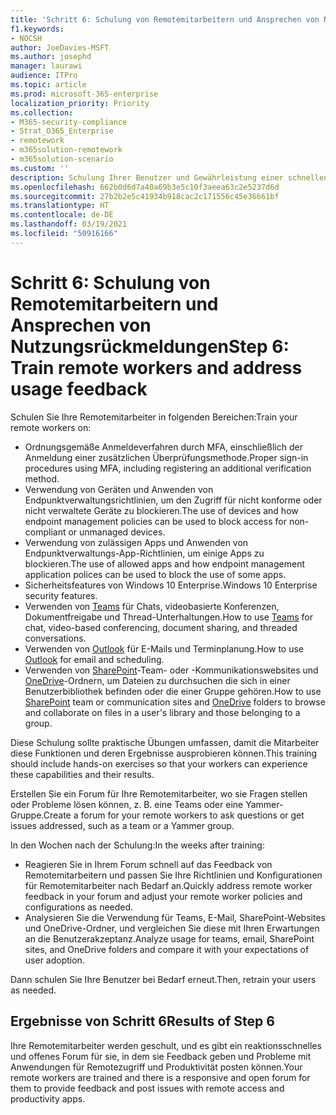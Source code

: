 ```yaml
---
title: 'Schritt 6: Schulung von Remotemitarbeitern und Ansprechen von Nutzungsrückmeldungen'
f1.keywords:
- NOCSH
author: JoeDavies-MSFT
ms.author: josephd
manager: laurawi
audience: ITPro
ms.topic: article
ms.prod: microsoft-365-enterprise
localization_priority: Priority
ms.collection:
- M365-security-compliance
- Strat_O365_Enterprise
- remotework
- m365solution-remotework
- m365solution-scenario
ms.custom: ''
description: Schulung Ihrer Benutzer und Gewährleistung einer schnellen Bearbeitung von Problemen.
ms.openlocfilehash: 662b0d6d7a40a69b3e5c10f3aeea63c2e5237d6d
ms.sourcegitcommit: 27b2b2e5c41934b918cac2c171556c45e36661bf
ms.translationtype: HT
ms.contentlocale: de-DE
ms.lasthandoff: 03/19/2021
ms.locfileid: "50916166"
---
```

# <a name="step-6-train-remote-workers-and-address-usage-feedback"></a><span data-ttu-id="c96ed-103">Schritt 6: Schulung von Remotemitarbeitern und Ansprechen von Nutzungsrückmeldungen</span><span class="sxs-lookup"><span data-stu-id="c96ed-103">Step 6: Train remote workers and address usage feedback</span></span>

<span data-ttu-id="c96ed-104">Schulen Sie Ihre Remotemitarbeiter in folgenden Bereichen:</span><span class="sxs-lookup"><span data-stu-id="c96ed-104">Train your remote workers on:</span></span>

- <span data-ttu-id="c96ed-105">Ordnungsgemäße Anmeldeverfahren durch MFA, einschließlich der Anmeldung einer zusätzlichen Überprüfungsmethode.</span><span class="sxs-lookup"><span data-stu-id="c96ed-105">Proper sign-in procedures using MFA, including registering an additional verification method.</span></span>
- <span data-ttu-id="c96ed-106">Verwendung von Geräten und Anwenden von Endpunktverwaltungsrichtlinien, um den Zugriff für nicht konforme oder nicht verwaltete Geräte zu blockieren.</span><span class="sxs-lookup"><span data-stu-id="c96ed-106">The use of devices and how endpoint management policies can be used to block access for non-compliant or unmanaged devices.</span></span>
- <span data-ttu-id="c96ed-107">Verwendung von zulässigen Apps und Anwenden von Endpunktverwaltungs-App-Richtlinien, um einige Apps zu blockieren.</span><span class="sxs-lookup"><span data-stu-id="c96ed-107">The use of allowed apps and how endpoint management application polices can be used to block the use of some apps.</span></span>
- <span data-ttu-id="c96ed-108">Sicherheitsfeatures von Windows 10 Enterprise.</span><span class="sxs-lookup"><span data-stu-id="c96ed-108">Windows 10 Enterprise security features.</span></span>
- <span data-ttu-id="c96ed-109">Verwenden von [Teams](/microsoftteams/training-microsoft-teams-landing-page) für Chats, videobasierte Konferenzen, Dokumentfreigabe und Thread-Unterhaltungen.</span><span class="sxs-lookup"><span data-stu-id="c96ed-109">How to use [Teams](/microsoftteams/training-microsoft-teams-landing-page) for chat, video-based conferencing, document sharing, and threaded conversations.</span></span>
- <span data-ttu-id="c96ed-110">Verwenden von [Outlook](https://support.office.com/article/outlook-training-8a5b816d-9052-4190-a5eb-494512343cca) für E-Mails und Terminplanung.</span><span class="sxs-lookup"><span data-stu-id="c96ed-110">How to use [Outlook](https://support.office.com/article/outlook-training-8a5b816d-9052-4190-a5eb-494512343cca) for email and scheduling.</span></span>
- <span data-ttu-id="c96ed-111">Verwenden von [SharePoint](https://support.office.com/article/sharepoint-online-video-training-cb8ef501-84db-4427-ac77-ec2009fb8e23)-Team- oder -Kommunikationswebsites und [OneDrive](https://support.office.com/article/onedrive-video-training-1f608184-b7e6-43ca-8753-2ff679203132)-Ordnern, um Dateien zu durchsuchen die sich in einer Benutzerbibliothek befinden oder die einer Gruppe gehören.</span><span class="sxs-lookup"><span data-stu-id="c96ed-111">How to use [SharePoint](https://support.office.com/article/sharepoint-online-video-training-cb8ef501-84db-4427-ac77-ec2009fb8e23) team or communication sites and [OneDrive](https://support.office.com/article/onedrive-video-training-1f608184-b7e6-43ca-8753-2ff679203132) folders to browse and collaborate on files in a user's library and those belonging to a group.</span></span>

<span data-ttu-id="c96ed-112">Diese Schulung sollte praktische Übungen umfassen, damit die Mitarbeiter diese Funktionen und deren Ergebnisse ausprobieren können.</span><span class="sxs-lookup"><span data-stu-id="c96ed-112">This training should include hands-on exercises so that your workers can experience these capabilities and their results.</span></span>

<span data-ttu-id="c96ed-113">Erstellen Sie ein Forum für Ihre Remotemitarbeiter, wo sie Fragen stellen oder Probleme lösen können, z. B. eine Teams oder eine Yammer-Gruppe.</span><span class="sxs-lookup"><span data-stu-id="c96ed-113">Create a forum for your remote workers to ask questions or get issues addressed, such as a team or a Yammer group.</span></span>

<span data-ttu-id="c96ed-114">In den Wochen nach der Schulung:</span><span class="sxs-lookup"><span data-stu-id="c96ed-114">In the weeks after training:</span></span>

- <span data-ttu-id="c96ed-115">Reagieren Sie in Ihrem Forum schnell auf das Feedback von Remotemitarbeitern und passen Sie Ihre Richtlinien und Konfigurationen für Remotemitarbeiter nach Bedarf an.</span><span class="sxs-lookup"><span data-stu-id="c96ed-115">Quickly address remote worker feedback in your forum and adjust your remote worker policies and configurations as needed.</span></span>
- <span data-ttu-id="c96ed-116">Analysieren Sie die Verwendung für Teams, E-Mail, SharePoint-Websites und OneDrive-Ordner, und vergleichen Sie diese mit Ihren Erwartungen an die Benutzerakzeptanz.</span><span class="sxs-lookup"><span data-stu-id="c96ed-116">Analyze usage for teams, email, SharePoint sites, and OneDrive folders and compare it with your expectations of user adoption.</span></span>

<span data-ttu-id="c96ed-117">Dann schulen Sie Ihre Benutzer bei Bedarf erneut.</span><span class="sxs-lookup"><span data-stu-id="c96ed-117">Then, retrain your users as needed.</span></span>

## <a name="results-of-step-6"></a><span data-ttu-id="c96ed-118">Ergebnisse von Schritt 6</span><span class="sxs-lookup"><span data-stu-id="c96ed-118">Results of Step 6</span></span>

<span data-ttu-id="c96ed-119">Ihre Remotemitarbeiter werden geschult, und es gibt ein reaktionsschnelles und offenes Forum für sie, in dem sie Feedback geben und Probleme mit Anwendungen für Remotezugriff und Produktivität posten können.</span><span class="sxs-lookup"><span data-stu-id="c96ed-119">Your remote workers are trained and there is a responsive and open forum for them to provide feedback and post issues with remote access and productivity apps.</span></span>